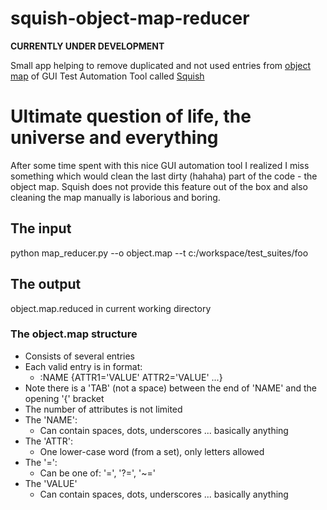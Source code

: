 # squish-object-map-reducer

**CURRENTLY UNDER DEVELOPMENT**

Small app helping to remove duplicated and not used entries from [object map](https://doc.froglogic.com/squish/latest/rg-objectmap.html)
of GUI Test Automation Tool called [Squish](https://www.froglogic.com/)

# Ultimate question of life, the universe and everything
After some time spent with this nice GUI automation tool I realized I miss something which would clean the last dirty 
(hahaha) part of the code - the object map. Squish does not provide this feature out of the box and also cleaning the map 
manually is laborious and boring.  

## The input
python map_reducer.py --o object.map --t c:/workspace/test_suites/foo

## The output
object.map.reduced in current working directory

### The object.map structure
- Consists of several entries
- Each valid entry is in format:
  -  :NAME  {ATTR1='VALUE' ATTR2='VALUE' ...}
- Note there is a 'TAB' (not a space) between the end of 'NAME' and the opening '{' bracket
- The number of attributes is not limited
- The 'NAME':
  - Can contain spaces, dots, underscores ... basically anything
- The 'ATTR':
  - One lower-case word (from a set), only letters allowed
- The '=':
  - Can be one of: '=', '?=', '~='
- The 'VALUE'
  - Can contain spaces, dots, underscores ... basically anything